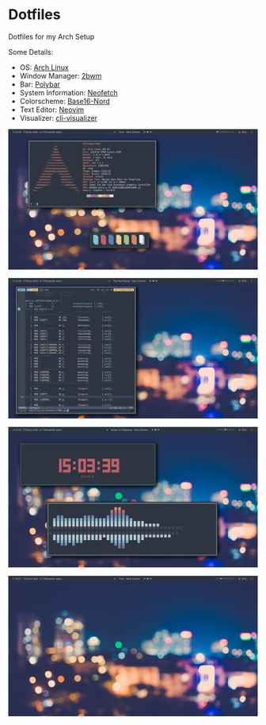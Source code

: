 # Dotfiles
Dotfiles for my Arch Setup

Some Details:
* OS:                   [Arch Linux](https://www.archlinux.org/)
* Window Manager:       [2bwm](https://github.com/venam/2bwm)
* Bar:                  [Polybar](https://github.com/jaagr/polybar)
* System Information:   [Neofetch](https://github.com/dylanaraps/neofetch)
* Colorscheme:          [Base16-Nord](https://github.com/chriskempson/base16)
* Text Editor:          [Neovim](https://neovim.io/)
* Visualizer:           [cli-visualizer](https://github.com/dpayne/cli-visualizer)


![Alt Text](/Screenshots/NF.png "Neofetch and Panes")

![Alt Text](/Screenshots/TMUX.png "Tmux and Nvim")

![Alt Text](/Screenshots/MP.png "Tty Clock and Cli-visualizer")

![Alt Text](/Screenshots/CLEAN.png "Clean with polybar")